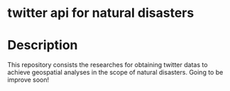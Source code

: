 # twitter api for natural disasters

# Description 

This repository consists the researches for obtaining twitter datas to achieve geospatial analyses in the scope of natural disasters. Going to be improve soon!

